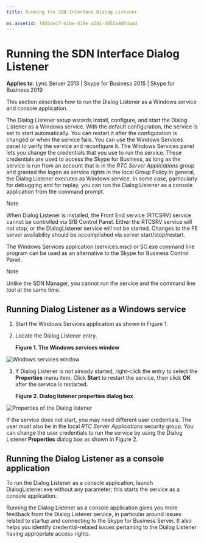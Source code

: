 ```yaml
---
title: Running the SDN Interface Dialog Listener
 
ms.assetid: f405de17-b1be-419e-a301-4055a4dfdaad
---
```



# Running the SDN Interface Dialog Listener


  
    
    

 **Applies to**: Lync Server 2013 | Skype for Business 2015 | Skype for Business 2019

This section describes how to run the Dialog Listener as a Windows service and console application. 
  
    
    

The Dialog Listener setup wizards install, configure, and start the Dialog Listener as a Windows service. With the default configuration, the service is set to start automatically. You can restart it after the configuration is changed or when the service fails. You can use the Windows Services panel to verify the service and reconfigure it. The Windows Services panel lets you change the credentials that you use to run the service. These credentials are used to access the Skype for Business, as long as the service is run from an account that is in the  *RTC Server Applications*  group and granted the logon as service rights in the local Group Policy.In general, the Dialog Listener executes as Windows service. In some case, particularly for debugging and for replay, you can run the Dialog Listener as a console application from the command prompt. 

> [!NOTE]
> When Dialog Listener is installed, the Front End service (RTCSRV) service cannot be controlled via SfB Control Panel. Either the RTCSRV service will not stop, or the DialogListener service will not be started. Changes to the FE server availability should be accomplished via server start/stop/restart. 
> 
> The Windows Services application (services.msc) or SC.exe command line program can be used as an alternative to the Skype for Business Control Panel. 


> [!NOTE]
> Unlike the SDN Manager, you cannot run the service and the command line tool at the same time. 
  
    
    


## Running Dialog Listener as a Windows service


1. Start the Windows Services application as shown in Figure 1. 
    
  
2. Locate the Dialog Listener entry. 
    
   **Figure 1. The Windows services window**

  

  ![Windows services window](../images/4a5a3320-7408-4ae6-886c-56b4b5dcb907.png)
  

  

  
3. If Dialog Listener is not already started, right-click the entry to select the **Properties** menu item. Click **Start** to restart the service, then click **OK** after the service is restarted.
    
   **Figure 2. Dialog listener properties dialog box**

  

  ![Properties of the Dialog listener](../images/5e5b4921-fe81-46f6-b996-f58033e80fe8.png)
  

  If the service does not start, you may need different user credentials. The user must also be in the local  *RTC Server Applications*  security group. You can change the user credentials to run the service by using the Dialog Listener **Properties** dialog box as shown in Figure 2.
    
  

## Running the Dialog Listener as a console application

To run the Dialog Listener as a console application, launch DialogListener.exe without any parameter; this starts the service as a console application. 
  
    
    
Running the Dialog Listener as a console application gives you more feedback from the Dialog Listener service, in particular around issues related to startup and connecting to the Skype for Business Server. It also helps you identify credential-related issues pertaining to the Dialog Listener having appropriate access rights. 
  
    
    

